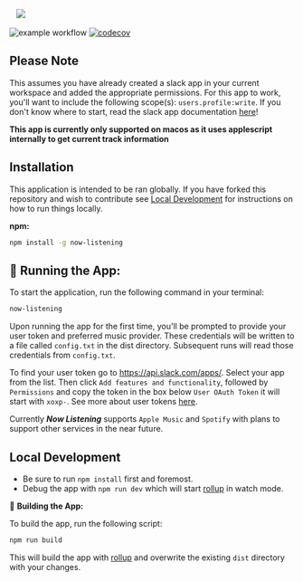 &nbsp;&nbsp;
<img src="https://github.com/thispastwinter/now-listening/blob/main/images/banner.png?raw=true" />
&nbsp;&nbsp;

![example workflow](https://github.com/thispastwinter/now-listening/actions/workflows/CI.yml/badge.svg)
[![codecov](https://codecov.io/gh/thispastwinter/now-listening/branch/main/graph/badge.svg?token=U1EZEJ0EMZ)](https://codecov.io/gh/thispastwinter/now-listening)

## Please Note

This assumes you have already created a slack app in your current workspace and added the appropriate permissions. For this app to work, you'll want to include the following scope(s): `users.profile:write`. If you don't know where to start, read the slack app documentation [here](https://api.slack.com/start/apps)!

**This app is currently only supported on macos as it uses applescript internally to get current track information**

## Installation

This application is intended to be ran globally. If you have forked this repository and wish to contribute see [Local Development](#local-development) for instructions on how to run things locally.

**npm:**

```bash
npm install -g now-listening
```

## 🏃 Running the App:

To start the application, run the following command in your terminal:

```bash
now-listening
```

Upon running the app for the first time, you'll be prompted to provide your user token and preferred music provider. These credentials will be written to a file called `config.txt` in the dist directory. Subsequent runs will read those credentials from `config.txt`.

To find your user token go to https://api.slack.com/apps/. Select your app from the list. Then click `Add features and functionality`, followed by `Permissions` and copy the token in the box below `User OAuth Token` it will start with `xoxp-`. See more about user tokens [here](https://api.slack.com/authentication/token-types#user).

Currently **_Now Listening_** supports `Apple Music` and `Spotify` with plans to support other services in the near future.

## Local Development

- Be sure to run `npm install` first and foremost.
- Debug the app with `npm run dev` which will start [rollup](https://rollupjs.org/) in watch mode.

🔨 **Building the App:**

To build the app, run the following script:

```bash
npm run build
```

This will build the app with [rollup](https://rollupjs.org/) and overwrite the existing `dist` directory with your changes.

